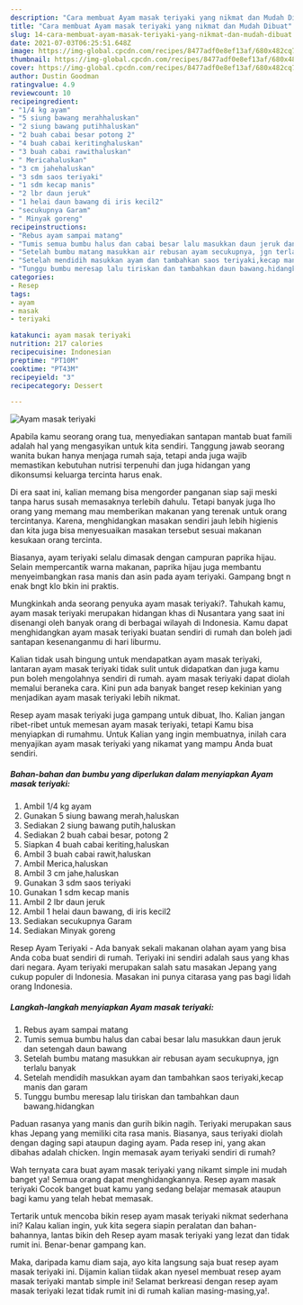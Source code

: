 ```yaml
---
description: "Cara membuat Ayam masak teriyaki yang nikmat dan Mudah Dibuat"
title: "Cara membuat Ayam masak teriyaki yang nikmat dan Mudah Dibuat"
slug: 14-cara-membuat-ayam-masak-teriyaki-yang-nikmat-dan-mudah-dibuat
date: 2021-07-03T06:25:51.648Z
image: https://img-global.cpcdn.com/recipes/8477adf0e8ef13af/680x482cq70/ayam-masak-teriyaki-foto-resep-utama.jpg
thumbnail: https://img-global.cpcdn.com/recipes/8477adf0e8ef13af/680x482cq70/ayam-masak-teriyaki-foto-resep-utama.jpg
cover: https://img-global.cpcdn.com/recipes/8477adf0e8ef13af/680x482cq70/ayam-masak-teriyaki-foto-resep-utama.jpg
author: Dustin Goodman
ratingvalue: 4.9
reviewcount: 10
recipeingredient:
- "1/4 kg ayam"
- "5 siung bawang merahhaluskan"
- "2 siung bawang putihhaluskan"
- "2 buah cabai besar potong 2"
- "4 buah cabai keritinghaluskan"
- "3 buah cabai rawithaluskan"
- " Mericahaluskan"
- "3 cm jahehaluskan"
- "3 sdm saos teriyaki"
- "1 sdm kecap manis"
- "2 lbr daun jeruk"
- "1 helai daun bawang di iris kecil2"
- "secukupnya Garam"
- " Minyak goreng"
recipeinstructions:
- "Rebus ayam sampai matang"
- "Tumis semua bumbu halus dan cabai besar lalu masukkan daun jeruk dan setengah daun bawang"
- "Setelah bumbu matang masukkan air rebusan ayam secukupnya, jgn terlalu banyak"
- "Setelah mendidih masukkan ayam dan tambahkan saos teriyaki,kecap manis dan garam"
- "Tunggu bumbu meresap lalu tiriskan dan tambahkan daun bawang.hidangkan"
categories:
- Resep
tags:
- ayam
- masak
- teriyaki

katakunci: ayam masak teriyaki 
nutrition: 217 calories
recipecuisine: Indonesian
preptime: "PT10M"
cooktime: "PT43M"
recipeyield: "3"
recipecategory: Dessert

---
```



![Ayam masak teriyaki](https://img-global.cpcdn.com/recipes/8477adf0e8ef13af/680x482cq70/ayam-masak-teriyaki-foto-resep-utama.jpg)

Apabila kamu seorang orang tua, menyediakan santapan mantab buat famili adalah hal yang mengasyikan untuk kita sendiri. Tanggung jawab seorang  wanita bukan hanya menjaga rumah saja, tetapi anda juga wajib memastikan kebutuhan nutrisi terpenuhi dan juga hidangan yang dikonsumsi keluarga tercinta harus enak.

Di era  saat ini, kalian memang bisa mengorder panganan siap saji meski tanpa harus susah memasaknya terlebih dahulu. Tetapi banyak juga lho orang yang memang mau memberikan makanan yang terenak untuk orang tercintanya. Karena, menghidangkan masakan sendiri jauh lebih higienis dan kita juga bisa menyesuaikan masakan tersebut sesuai makanan kesukaan orang tercinta. 

Biasanya, ayam teriyaki selalu dimasak dengan campuran paprika hijau. Selain mempercantik warna makanan, paprika hijau juga membantu menyeimbangkan rasa manis dan asin pada ayam teriyaki. Gampang bngt n enak bngt klo bkin ini praktis.

Mungkinkah anda seorang penyuka ayam masak teriyaki?. Tahukah kamu, ayam masak teriyaki merupakan hidangan khas di Nusantara yang saat ini disenangi oleh banyak orang di berbagai wilayah di Indonesia. Kamu dapat menghidangkan ayam masak teriyaki buatan sendiri di rumah dan boleh jadi santapan kesenanganmu di hari liburmu.

Kalian tidak usah bingung untuk mendapatkan ayam masak teriyaki, lantaran ayam masak teriyaki tidak sulit untuk didapatkan dan juga kamu pun boleh mengolahnya sendiri di rumah. ayam masak teriyaki dapat diolah memalui beraneka cara. Kini pun ada banyak banget resep kekinian yang menjadikan ayam masak teriyaki lebih nikmat.

Resep ayam masak teriyaki juga gampang untuk dibuat, lho. Kalian jangan ribet-ribet untuk memesan ayam masak teriyaki, tetapi Kamu bisa menyiapkan di rumahmu. Untuk Kalian yang ingin membuatnya, inilah cara menyajikan ayam masak teriyaki yang nikamat yang mampu Anda buat sendiri.

<!--inarticleads1-->

##### Bahan-bahan dan bumbu yang diperlukan dalam menyiapkan Ayam masak teriyaki:

1. Ambil 1/4 kg ayam
1. Gunakan 5 siung bawang merah,haluskan
1. Sediakan 2 siung bawang putih,haluskan
1. Sediakan 2 buah cabai besar, potong 2
1. Siapkan 4 buah cabai keriting,haluskan
1. Ambil 3 buah cabai rawit,haluskan
1. Ambil  Merica,haluskan
1. Ambil 3 cm jahe,haluskan
1. Gunakan 3 sdm saos teriyaki
1. Gunakan 1 sdm kecap manis
1. Ambil 2 lbr daun jeruk
1. Ambil 1 helai daun bawang, di iris kecil2
1. Sediakan secukupnya Garam
1. Sediakan  Minyak goreng


Resep Ayam Teriyaki - Ada banyak sekali makanan olahan ayam yang bisa Anda coba buat sendiri di rumah. Teriyaki ini sendiri adalah saus yang khas dari negara. Ayam teriyaki merupakan salah satu masakan Jepang yang cukup populer di Indonesia. Masakan ini punya citarasa yang pas bagi lidah orang Indonesia. 

<!--inarticleads2-->

##### Langkah-langkah menyiapkan Ayam masak teriyaki:

1. Rebus ayam sampai matang
1. Tumis semua bumbu halus dan cabai besar lalu masukkan daun jeruk dan setengah daun bawang
1. Setelah bumbu matang masukkan air rebusan ayam secukupnya, jgn terlalu banyak
1. Setelah mendidih masukkan ayam dan tambahkan saos teriyaki,kecap manis dan garam
1. Tunggu bumbu meresap lalu tiriskan dan tambahkan daun bawang.hidangkan


Paduan rasanya yang manis dan gurih bikin nagih. Teriyaki merupakan saus khas Jepang yang memiliki cita rasa manis. Biasanya, saus teriyaki diolah dengan daging sapi ataupun daging ayam. Pada resep ini, yang akan dibahas adalah chicken. Ingin memasak ayam teriyaki sendiri di rumah? 

Wah ternyata cara buat ayam masak teriyaki yang nikamt simple ini mudah banget ya! Semua orang dapat menghidangkannya. Resep ayam masak teriyaki Cocok banget buat kamu yang sedang belajar memasak ataupun bagi kamu yang telah hebat memasak.

Tertarik untuk mencoba bikin resep ayam masak teriyaki nikmat sederhana ini? Kalau kalian ingin, yuk kita segera siapin peralatan dan bahan-bahannya, lantas bikin deh Resep ayam masak teriyaki yang lezat dan tidak rumit ini. Benar-benar gampang kan. 

Maka, daripada kamu diam saja, ayo kita langsung saja buat resep ayam masak teriyaki ini. Dijamin kalian tiidak akan nyesel membuat resep ayam masak teriyaki mantab simple ini! Selamat berkreasi dengan resep ayam masak teriyaki lezat tidak rumit ini di rumah kalian masing-masing,ya!.

